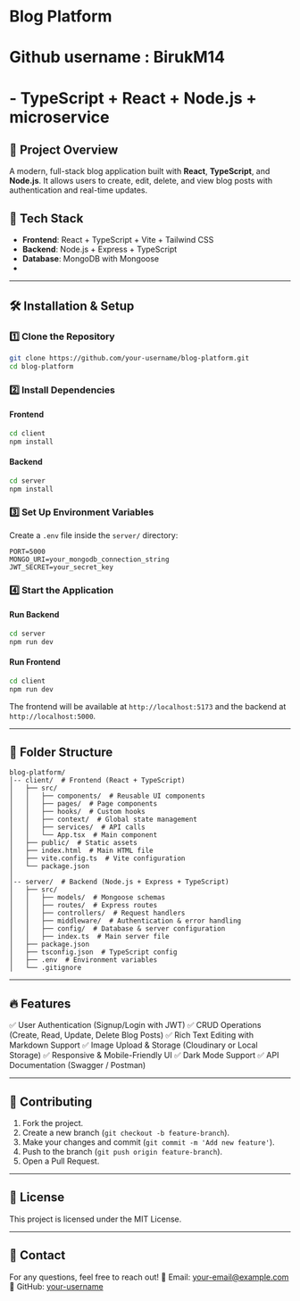 # Blog Platform
# Github username : BirukM14
# - TypeScript + React + Node.js + microservice

## 📌 Project Overview
A modern, full-stack blog application built with **React**, **TypeScript**, and **Node.js**. It allows users to create, edit, delete, and view blog posts with authentication and real-time updates.

## 🚀 Tech Stack
- **Frontend**: React + TypeScript + Vite + Tailwind CSS
- **Backend**: Node.js + Express + TypeScript
- **Database**: MongoDB with Mongoose
-

---

## 🛠️ Installation & Setup
### 1️⃣ Clone the Repository
```sh
git clone https://github.com/your-username/blog-platform.git
cd blog-platform
```

### 2️⃣ Install Dependencies
#### Frontend
```sh
cd client
npm install
```

#### Backend
```sh
cd server
npm install
```

### 3️⃣ Set Up Environment Variables
Create a `.env` file inside the `server/` directory:
```env
PORT=5000
MONGO_URI=your_mongodb_connection_string
JWT_SECRET=your_secret_key
```

### 4️⃣ Start the Application
#### Run Backend
```sh
cd server
npm run dev
```
#### Run Frontend
```sh
cd client
npm run dev
```

The frontend will be available at `http://localhost:5173` and the backend at `http://localhost:5000`.

---

## 📂 Folder Structure
```plaintext
blog-platform/
│-- client/  # Frontend (React + TypeScript)
│   ├── src/
│   │   ├── components/  # Reusable UI components
│   │   ├── pages/  # Page components
│   │   ├── hooks/  # Custom hooks
│   │   ├── context/  # Global state management
│   │   ├── services/  # API calls
│   │   └── App.tsx  # Main component
│   ├── public/  # Static assets
│   ├── index.html  # Main HTML file
│   ├── vite.config.ts  # Vite configuration
│   └── package.json
│
│-- server/  # Backend (Node.js + Express + TypeScript)
│   ├── src/
│   │   ├── models/  # Mongoose schemas
│   │   ├── routes/  # Express routes
│   │   ├── controllers/  # Request handlers
│   │   ├── middleware/  # Authentication & error handling
│   │   ├── config/  # Database & server configuration
│   │   ├── index.ts  # Main server file
│   ├── package.json
│   ├── tsconfig.json  # TypeScript config
│   ├── .env  # Environment variables
│   └── .gitignore
```

---

## 🔥 Features
✅ User Authentication (Signup/Login with JWT)
✅ CRUD Operations (Create, Read, Update, Delete Blog Posts)
✅ Rich Text Editing with Markdown Support
✅ Image Upload & Storage (Cloudinary or Local Storage)
✅ Responsive & Mobile-Friendly UI
✅ Dark Mode Support
✅ API Documentation (Swagger / Postman)

---

## 🤝 Contributing
1. Fork the project.
2. Create a new branch (`git checkout -b feature-branch`).
3. Make your changes and commit (`git commit -m 'Add new feature'`).
4. Push to the branch (`git push origin feature-branch`).
5. Open a Pull Request.

---

## 📜 License
This project is licensed under the MIT License.

---

## 📧 Contact
For any questions, feel free to reach out!
📩 Email: your-email@example.com
🐙 GitHub: [your-username](https://github.com/BirukM14)

